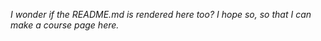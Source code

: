 *I wonder if the README.md is rendered here too? I hope so, so that I can make a course page here.*
